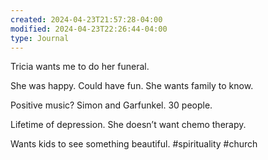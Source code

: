 ```yaml
---
created: 2024-04-23T21:57:28-04:00
modified: 2024-04-23T22:26:44-04:00
type: Journal
---
```


Tricia wants me to do her funeral. 

She was happy. Could have fun. She wants family to know.

Positive music? Simon and Garfunkel. 30 people. 

Lifetime of depression. She doesn’t want chemo therapy. 

Wants kids to see something beautiful. #spirituality #church
